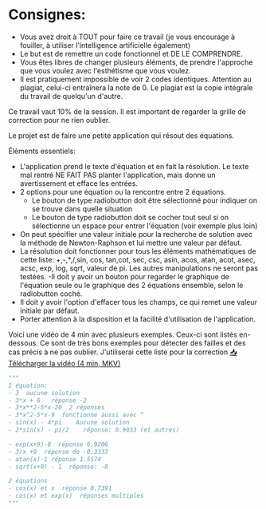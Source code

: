 # Consignes:

- Vous avez droit à TOUT pour faire ce travail (je vous encourage à fouiller, à utiliser l'intelligence artificielle également)
- Le but est de remettre un code fonctionnel et DE LE COMPRENDRE.
- Vous êtes libres de changer plusieurs éléments, de prendre l'approche que vous voulez avec l'esthétisme que vous voulez. 
- Il est pratiquement impossible de voir 2 codes identiques. Attention au plagiat, celui-ci entraînera la note de 0. Le plagiat est la copie intégrale du travail de quelqu'un d'autre.

Ce travail vaut 10% de la session. Il est important de regarder la grille de correction pour ne rien oublier.

Le projet est de faire une petite application qui résout des équations. 



Éléments essentiels:
- L'application prend le texte d'équation et en fait la résolution. Le texte mal rentré NE FAIT PAS planter l'application, mais donne un avertissement et efface les entrées.
- 2 options pour une équation ou la rencontre entre 2 équations. 
    - Le bouton de type radiobutton doit être sélectionné pour indiquer on se trouve dans quelle situation
    - Le bouton de type radiobutton doit se cocher tout seul si on sélectionne un espace pour entrer l'équation (voir exemple plus loin)
- On peut spécifier une valeur initiale pour la recherche de solution avec la méthode de Newton-Raphson et lui mettre une valeur par défaut.
- La résolution doit fonctionner pour tous les éléments mathématiques de cette liste: +,-,*,/,sin, cos, tan,cot, sec, csc, asin, acos, atan, acot, asec, acsc, exp, log, sqrt, valeur de pi. Les autres manipulations ne seront pas testées.
-Il doit y avoir un bouton pour regarder le graphique de l'équation seule ou le graphique des 2 équations ensemble, selon le radiobutton coché. 
- Il doit y avoir l'option d'effacer tous les champs, ce qui remet une valeur initiale par défaut.
- Porter attention à la disposition et la facilité d'utilisation de l'application.

Voici une vidéo de 4 min avec plusieurs exemples. Ceux-ci sont listés en-dessous. Ce sont de très bons exemples pour détecter des failles et des cas précis à ne pas oublier. J'utiliserai cette liste pour la correction
[📥 Télécharger la vidéo (4 min, MKV)](../img/tp2.mp4)

```py
"""
1 équation:
- 3  aucune solution
- 3*x + 6   réponse -2
- 3*x**2-5*x-20  2 réponses
- 3*x^2-5*x-9  fonctionne aussi avec ^
- sin(x) - 4*pi    Aucune solution
- 2*sin(x) - pi/2    réponse: 0.9033 (et autres)

- exp(x+9)-8  réponse 6,9206
- 3/x +9  réponse de -0.3333
- atan(x)-1 réponse 1.5574
- sqrt(x+9) - 1  réponse: -8

2 équations
- cos(x) et x  réponse 0.7391
- cos(x) et exp(x)  réponses multiples 
"""
```

